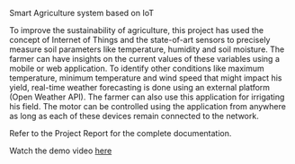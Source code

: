 Smart Agriculture system based on IoT

To improve the sustainability of agriculture, this project has used the concept of Internet of Things and the state-of-art sensors to precisely measure soil parameters like
temperature, humidity and soil moisture. The farmer can have insights on the current values of these variables using a mobile or web application. To identify other conditions
like maximum temperature, minimum temperature and wind speed that might impact his yield, real-time weather forecasting is done using an external platform (Open
Weather API). The farmer can also use this application for irrigating his field. The motor can be controlled using the application from anywhere as long as each of these
devices remain connected to the network.

Refer to the Project Report for the complete documentation.

Watch the demo video [here](https://drive.google.com/file/d/1GPeuVaL7L7EVRE3kPBWAwgmAplt89qRz/view?usp=drivesdk)
